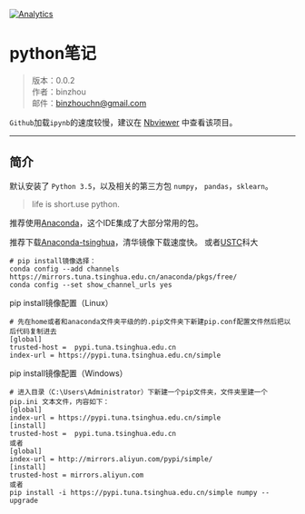 
[![Analytics](https://ga-beacon.appspot.com/GA-80121379-2/notes-python)](https://github.com/binzhouchn/feature_engineering)

# python笔记
> 版本：0.0.2<br>
> 作者：binzhou<br>
> 邮件：binzhouchn@gmail.com<br>

`Github`加载`ipynb`的速度较慢，建议在 [Nbviewer](http://nbviewer.ipython.org/github/lijin-THU/notes-python/blob/master/index.ipynb) 中查看该项目。

---

## 简介

默认安装了 `Python 3.5`，以及相关的第三方包  `numpy`， `pandas`，`sklearn`。

> life is short.use python.

推荐使用[Anaconda](http://www.continuum.io/downloads)，这个IDE集成了大部分常用的包。

推荐下载[Anaconda-tsinghua](https://mirrors.tuna.tsinghua.edu.cn/)，清华镜像下载速度快。
或者[USTC](https://mirrors.ustc.edu.cn/)科大

```
# pip install镜像选择：
conda config --add channels https://mirrors.tuna.tsinghua.edu.cn/anaconda/pkgs/free/
conda config --set show_channel_urls yes
```

pip install镜像配置（Linux）
```
# 先在home或者和anaconda文件夹平级的的.pip文件夹下新建pip.conf配置文件然后把以后代码复制进去
[global]
trusted-host =  pypi.tuna.tsinghua.edu.cn
index-url = https://pypi.tuna.tsinghua.edu.cn/simple
```
pip install镜像配置（Windows）
```
# 进入目录（C:\Users\Administrator）下新建一个pip文件夹，文件夹里建一个pip.ini 文本文件，内容如下：
[global]
index-url = https://pypi.tuna.tsinghua.edu.cn/simple
[install]
trusted-host =  pypi.tuna.tsinghua.edu.cn
或者
[global]
index-url = http://mirrors.aliyun.com/pypi/simple/
[install]
trusted-host = mirrors.aliyun.com
或者
pip install -i https://pypi.tuna.tsinghua.edu.cn/simple numpy --upgrade
```

